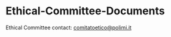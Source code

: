 # Ethical-Committee-Documents
Ethical Committee contact: [comitatoetico@polimi.it](mailto:comitatoetico@polimi.it)